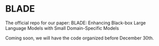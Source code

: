 # BLADE
The official repo for our paper: BLADE: Enhancing Black-box Large Language Models with Small Domain-Specific Models


Coming soon, we will have the code organized before December 30th.
